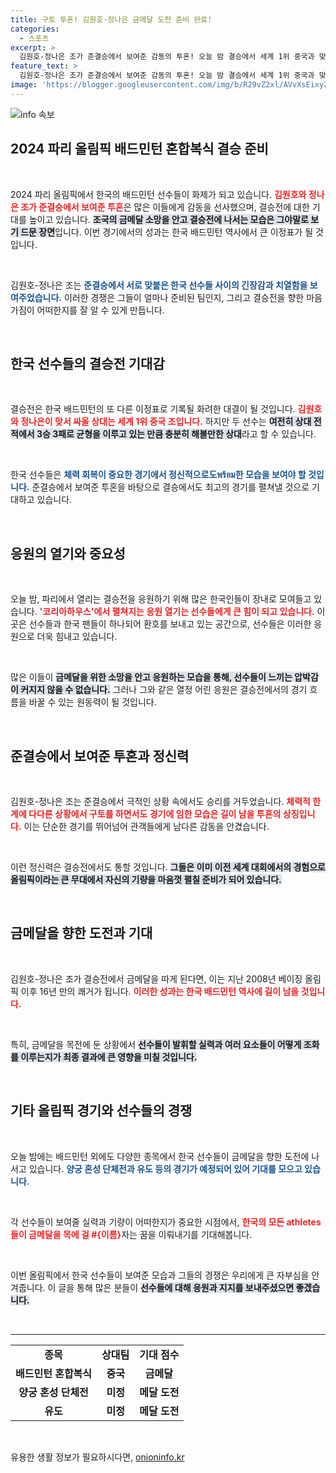 ```yaml
---
title: 구토 투혼! 김원호·정나은 금메달 도전 준비 완료!
categories:
  - 스포츠
excerpt: >
  김원호-정나은 조가 준결승에서 보여준 감동의 투혼! 오늘 밤 결승에서 세계 1위 중국과 맞붙어 16년 만의 금메달 도전을 합니다. 뜨거운 응원 속, 하늘을 찌를 역전극이 기대됩니다! 🌟🥇
feature_text: >
  김원호-정나은 조가 준결승에서 보여준 감동의 투혼! 오늘 밤 결승에서 세계 1위 중국과 맞붙어 16년 만의 금메달 도전을 합니다. 뜨거운 응원 속, 하늘을 찌를 역전극이 기대됩니다! 🌟🥇
image: 'https://blogger.googleusercontent.com/img/b/R29vZ2xl/AVvXsEixyZcFfHzMRdzZMjFBmAUKJYCLCGyLL1o632UiGVXcaFdKo_bkvkuCioo0uUKlGfBVcT3P84aROyZIXSBEx3Aw5nCQ3pTgDom1WDC4m8eifvWiAmWEEVb4x6G_l8C0QH225ldMjyaFvpxGEBGNO37VmDTDMHGhJPq73UglMfDca1-0aw/s1600/blogspot.png'
---
```


<p><img src="https://blogger.googleusercontent.com/img/b/R29vZ2xl/AVvXsEixyZcFfHzMRdzZMjFBmAUKJYCLCGyLL1o632UiGVXcaFdKo_bkvkuCioo0uUKlGfBVcT3P84aROyZIXSBEx3Aw5nCQ3pTgDom1WDC4m8eifvWiAmWEEVb4x6G_l8C0QH225ldMjyaFvpxGEBGNO37VmDTDMHGhJPq73UglMfDca1-0aw/s1600/blogspot.png" alt="info 속보" /></p>

<h2 data-ke-size="size26">2024 파리 올림픽 배드민턴 혼합복식 결승 준비</h2>

<p data-ke-size="size16">&nbsp;</p>

<p>2024 파리 올림픽에서 한국의 배드민턴 선수들이 화제가 되고 있습니다. <b><span style="color: #ee2323;">김원호와 정나은 조가 준결승에서 보여준 투혼</span></b>은 많은 이들에게 감동을 선사했으며, 결승전에 대한 기대를 높이고 있습니다. <b><span style="background-color: #21538527;">조국의 금메달 소망을 안고 결승전에 나서는 모습은 그야말로 보기 드문 장면</span></b>입니다. 이번 경기에서의 성과는 한국 배드민턴 역사에서 큰 이정표가 될 것입니다. </p>

<p data-ke-size="size16">&nbsp;</p>

<p>김원호-정나은 조는 <b><span style="color: #1a5490;">준결승에서 서로 맞붙은 한국 선수들 사이의 긴장감과 치열함을 보여주었습니다.</span></b> 이러한 경쟁은 그들이 얼마나 준비된 팀인지, 그리고 결승전을 향한 마음가짐이 어떠한지를 잘 알 수 있게 만듭니다. </p>

<p data-ke-size="size16">&nbsp;</p>

<h2 data-ke-size="size26">한국 선수들의 결승전 기대감</h2>

<p data-ke-size="size16">&nbsp;</p>

<p>결승전은 한국 배드민턴의 또 다른 이정표로 기록될 화려한 대결이 될 것입니다. <b><span style="color: #ee2323;">김원호와 정나은이 맞서 싸울 상대는 세계 1위 중국 조입니다.</span></b> 하지만 두 선수는 <b><span style="background-color: #21538527;">여전히 상대 전적에서 3승 3패로 균형을 이루고 있는 만큼 충분히 해볼만한 상대</span></b>라고 할 수 있습니다.</p>

<p data-ke-size="size16">&nbsp;</p>

<p>한국 선수들은 <b><span style="color: #1a5490;">체력 회복이 중요한 경기에서 정신적으로도พร้อม한 모습을 보여야 할 것입니다.</span></b> 준결승에서 보여준 투혼을 바탕으로 결승에서도 최고의 경기를 펼쳐낼 것으로 기대하고 있습니다. </p>

<p data-ke-size="size16">&nbsp;</p>

<h2 data-ke-size="size26">응원의 열기와 중요성</h2>

<p data-ke-size="size16">&nbsp;</p>

<p>오늘 밤, 파리에서 열리는 결승전을 응원하기 위해 많은 한국인들이 장내로 모여들고 있습니다. <b><span style="color: #ee2323;">'코리아하우스'에서 펼쳐지는 응원 열기는 선수들에게 큰 힘이 되고 있습니다.</span></b> 이곳은 선수들과 한국 팬들이 하나되어 환호를 보내고 있는 공간으로, 선수들은 이러한 응원으로 더욱 힘내고 있습니다. </p>

<p data-ke-size="size16">&nbsp;</p>

<p>많은 이들이 <b><span style="background-color: #21538527;">금메달을 위한 소망을 안고 응원하는 모습을 통해, 선수들이 느끼는 압박감이 커지지 않을 수 없습니다.</span></b> 그러나 그와 같은 열정 어린 응원은 결승전에서의 경기 흐름을 바꿀 수 있는 원동력이 될 것입니다. </p>

<p data-ke-size="size16">&nbsp;</p>

<h2 data-ke-size="size26">준결승에서 보여준 투혼과 정신력</h2>

<p data-ke-size="size16">&nbsp;</p>

<p>김원호-정나은 조는 준결승에서 극적인 상황 속에서도 승리를 거두었습니다. <b><span style="color: #ee2323;">체력적 한계에 다다른 상황에서 구토를 하면서도 경기에 임한 모습은 길이 남을 투혼의 상징입니다.</span></b> 이는 단순한 경기를 뛰어넘어 관객들에게 남다른 감동을 안겼습니다.</p>

<p data-ke-size="size16">&nbsp;</p>

<p>이런 정신력은 결승전에서도 통할 것입니다. <b><span style="background-color: #21538527;">그들은 이미 이전 세계 대회에서의 경험으로 올림픽이라는 큰 무대에서 자신의 기량을 마음껏 펼칠 준비가 되어 있습니다.</span></b></p>

<p data-ke-size="size16">&nbsp;</p>

<h2 data-ke-size="size26">금메달을 향한 도전과 기대</h2>

<p data-ke-size="size16">&nbsp;</p>

<p>김원호-정나은 조가 결승전에서 금메달을 따게 된다면, 이는 지난 2008년 베이징 올림픽 이후 16년 만의 쾌거가 됩니다. <b><span style="color: #ee2323;">이러한 성과는 한국 배드민턴 역사에 길이 남을 것입니다.</span></b> </p>

<p data-ke-size="size16">&nbsp;</p>

<p>특히, 금메달을 목전에 둔 상황에서 <b><span style="background-color: #21538527;">선수들이 발휘할 실력과 여러 요소들이 어떻게 조화를 이루는지가 최종 결과에 큰 영향을 미칠 것입니다.</span></b> </p>

<p data-ke-size="size16">&nbsp;</p>

<h2 data-ke-size="size26">기타 올림픽 경기와 선수들의 경쟁</h2>

<p data-ke-size="size16">&nbsp;</p>

<p>오늘 밤에는 배드민턴 외에도 다양한 종목에서 한국 선수들이 금메달을 향한 도전에 나서고 있습니다. <b><span style="color: #1a5490;">양궁 혼성 단체전과 유도 등의 경기가 예정되어 있어 기대를 모으고 있습니다.</span></b> </p>

<p data-ke-size="size16">&nbsp;</p>

<p>각 선수들이 보여줄 실력과 기량이 어떠한지가 중요한 시점에서, <b><span style="color: #ee2323;">한국의 모든 athletes들이 금메달을 목에 걸 #{이름}</span></b>자는 꿈을 이뤄내기를 기대해봅니다. </p>

<p data-ke-size="size16">&nbsp;</p>

<p>이번 올림픽에서 한국 선수들이 보여준 모습과 그들의 경쟁은 우리에게 큰 자부심을 안겨줍니다. 이 글을 통해 많은 분들이 <b><span style="background-color: #21538527;">선수들에 대해 응원과 지지를 보내주셨으면 좋겠습니다.</span></b> </p>

<p data-ke-size="size16">&nbsp;</p>

<hr>

<table>
  <tr>
    <td style="text-align: center; height: 17px;"><b>종목</b></td>
    <td style="text-align: center; height: 17px;"><b>상대팀</b></td>
    <td style="text-align: center; height: 17px;"><b>기대 점수</b></td>
  </tr>
  <tr>
    <td style="text-align: center; height: 17px;"><b>배드민턴 혼합복식</b></td>
    <td style="text-align: center; height: 17px;"><b>중국</b></td>
    <td style="text-align: center; height: 17px;"><b>금메달</b></td>
  </tr>
  <tr>
    <td style="text-align: center; height: 17px;"><b>양궁 혼성 단체전</b></td>
    <td style="text-align: center; height: 17px;"><b>미정</b></td>
    <td style="text-align: center; height: 17px;"><b>메달 도전</b></td>
  </tr>
  <tr>
    <td style="text-align: center; height: 17px;"><b>유도</b></td>
    <td style="text-align: center; height: 17px;"><b>미정</b></td>
    <td style="text-align: center; height: 17px;"><b>메달 도전</b></td>
  </tr>
</table>

<p data-ke-size="size16">&nbsp;</p>
유용한 생활 정보가 필요하시다면, <a href="https://onioninfo.kr" rel="dofollow">onioninfo.kr</a>


